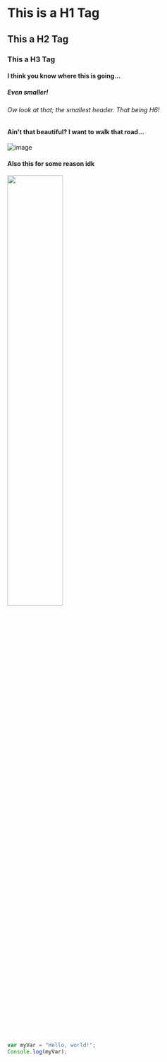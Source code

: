 # This is a H1 Tag
## This a H2 Tag
### This a H3 Tag
#### I think you know where this is going...
##### Even smaller!
###### Ow look at that; the smallest header. That being H6!


#### Ain't that beautiful? I want to walk that road...
![image](https://github.com/ServiceStack/images/blob/master/hero/photo-1446329813274-7c9036bd9a1f.jpg)

#### Also this for some reason idk
<img src="https://user-images.githubusercontent.com/16319829/81180309-2b51f000-8fee-11ea-8a78-ddfe8c3412a7.png" width=50% height=50%>


``` javascript
var myVar = "Hello, world!";
Console.log(myVar);
```

